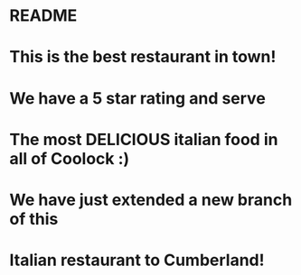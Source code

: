 # README #
# This is the best restaurant in town!
# We have a 5 star rating and serve
# The most DELICIOUS italian food in all of Coolock :)

# We have just extended a new branch of this
# Italian restaurant to Cumberland!
